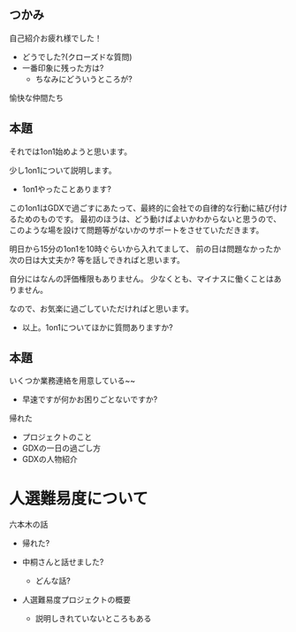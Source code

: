 


## つかみ

自己紹介お疲れ様でした！

- どうでした?(クローズドな質問)
- 一番印象に残った方は?
    - ちなみにどういうところが?

愉快な仲間たち



## 本題

それでは1on1始めようと思います。

少し1on1について説明します。

- 1on1やったことあります?

この1on1はGDXで過ごすにあたって、最終的に会社での自律的な行動に結び付けるためのものです。
最初のほうは、どう動けばよいかわからないと思うので、このような場を設けて問題等がないかのサポートをさせていただきます。

明日から15分の1on1を10時ぐらいから入れてまして、
前の日は問題なかったか
次の日は大丈夫か?
等を話しできればと思います。

自分にはなんの評価権限もありません。
少なくとも、マイナスに働くことはありません。

なので、お気楽に過ごしていただければと思います。



- 以上。1on1についてほかに質問ありますか?


## 本題

いくつか業務連絡を用意している~~

- 早速ですが何かお困りごとないですか?

帰れた



- プロジェクトのこと
- GDXの一日の過ごし方
- GDXの人物紹介



# 人選難易度について

六本木の話

- 帰れた?
- 中桐さんと話せました?
    - どんな話?

- 人選難易度プロジェクトの概要
    - 説明しきれていないところもある






















